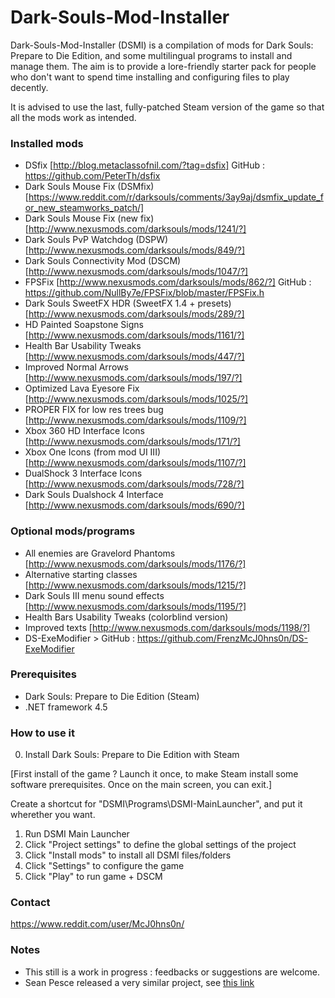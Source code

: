 # Dark-Souls-Mod-Installer
Dark-Souls-Mod-Installer (DSMI) is a compilation of mods for Dark Souls: Prepare to Die Edition, and some multilingual programs to install and manage them. The aim is to provide a lore-friendly starter pack for people who don't want to spend time installing and configuring files to play decently.

It is advised to use the last, fully-patched Steam version of the game so that all the mods work as intended.


### Installed mods
- DSfix [http://blog.metaclassofnil.com/?tag=dsfix] GitHub : https://github.com/PeterTh/dsfix
- Dark Souls Mouse Fix (DSMfix) [https://www.reddit.com/r/darksouls/comments/3ay9aj/dsmfix_update_for_new_steamworks_patch/]
- Dark Souls Mouse Fix (new fix) [http://www.nexusmods.com/darksouls/mods/1241/?]
- Dark Souls PvP Watchdog (DSPW) [http://www.nexusmods.com/darksouls/mods/849/?]
- Dark Souls Connectivity Mod (DSCM) [http://www.nexusmods.com/darksouls/mods/1047/?]
- FPSFix [http://www.nexusmods.com/darksouls/mods/862/?] GitHub : https://github.com/NullBy7e/FPSFix/blob/master/FPSFix.h
- Dark Souls SweetFX HDR (SweetFX 1.4 + presets) [http://www.nexusmods.com/darksouls/mods/289/?]
- HD Painted Soapstone Signs [http://www.nexusmods.com/darksouls/mods/1161/?]
- Health Bar Usability Tweaks [http://www.nexusmods.com/darksouls/mods/447/?]
- Improved Normal Arrows [http://www.nexusmods.com/darksouls/mods/197/?]
- Optimized Lava Eyesore Fix [http://www.nexusmods.com/darksouls/mods/1025/?]
- PROPER FIX for low res trees bug [http://www.nexusmods.com/darksouls/mods/1109/?]
- Xbox 360 HD Interface Icons [http://www.nexusmods.com/darksouls/mods/171/?]
- Xbox One Icons (from mod UI III) [http://www.nexusmods.com/darksouls/mods/1107/?]
- DualShock 3 Interface Icons [http://www.nexusmods.com/darksouls/mods/728/?]
- Dark Souls Dualshock 4 Interface [http://www.nexusmods.com/darksouls/mods/690/?]


### Optional mods/programs
- All enemies are Gravelord Phantoms [http://www.nexusmods.com/darksouls/mods/1176/?]
- Alternative starting classes [http://www.nexusmods.com/darksouls/mods/1215/?]
- Dark Souls III menu sound effects [http://www.nexusmods.com/darksouls/mods/1195/?]
- Health Bars Usability Tweaks (colorblind version)
- Improved texts [http://www.nexusmods.com/darksouls/mods/1198/?]
- DS-ExeModifier > GitHub : https://github.com/FrenzMcJ0hns0n/DS-ExeModifier


### Prerequisites
- Dark Souls: Prepare to Die Edition (Steam)
- .NET framework 4.5


### How to use it
0) Install Dark Souls: Prepare to Die Edition with Steam
   
[First install of the game ?
Launch it once, to make Steam install some software prerequisites. Once on the main screen, you can exit.]

Create a shortcut for "DSMI\Programs\DSMI-MainLauncher", and put it wherether you want.

1) Run DSMI Main Launcher
2) Click "Project settings" to define the global settings of the project
3) Click "Install mods" to install all DSMI files/folders
4) Click "Settings" to configure the game
5) Click "Play" to run game + DSCM


### Contact
https://www.reddit.com/user/McJ0hns0n/


### Notes
- This still is a work in progress : feedbacks or suggestions are welcome.
- Sean Pesce released a very similar project, see [this link](https://www.reddit.com/r/DarkSoulsMods/comments/64gevf/release_das1_dark_souls_configuration_utility/)
